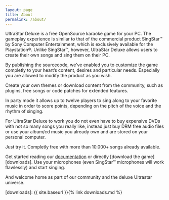 ```yaml
---
layout: page
title: About
permalink: /about/
---
```


UltraStar Deluxe is a free OpenSource karaoke game for your PC. The gameplay experience is similar to
that of the commercial product SingStar™ by Sony Computer Entertainment, which is exclusively available
for the Playstation®. Unlike SingStar™, however, UltraStar Deluxe allows users to create their own songs
and sing them on their PC.

By publishing the sourcecode, we’ve enabled you to customize the game completly to your heart’s content,
desires and particular needs. Especially you are allowed to modify the product as you wish.

Create your own themes or download content from the community, such as plugins, free songs or code patches
for extended features.

In party mode it allows up to twelve players to sing along to your favorite music in order to score points,
depending on the pitch of the voice and the rhythm of singing.

For UltraStar Deluxe to work you do not even have to buy expensive DVDs with not so many songs you really like,
instead just buy DRM free audio files or use your album/cd music you already own and are stored on your personal computer.

Just try it. Completly free with more than 10.000+ songs already available.

Get started reading our [documentation][readme] or directly [download the game][downloads].
Use your microphones (even SingStar™ microphones will work flawlessly) and start singing.

And welcome home as part of our community and the deluxe Ultrastar universe.

[readme]: https://github.com/UltraStar-Deluxe/USDX/blob/master/README.md
[downloads]: {{ site.baseurl }}{% link downloads.md %}

